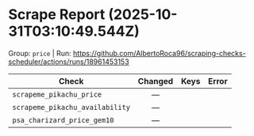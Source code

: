 # Scrape Report (2025-10-31T03:10:49.544Z)

Group: `price`  |  Run: https://github.com/AlbertoRoca96/scraping-checks-scheduler/actions/runs/18961453153

| Check | Changed | Keys | Error |
|---|:---:|:--|:--|
| `scrapeme_pikachu_price` | — |  |  |
| `scrapeme_pikachu_availability` | — |  |  |
| `psa_charizard_price_gem10` | — |  |  |
